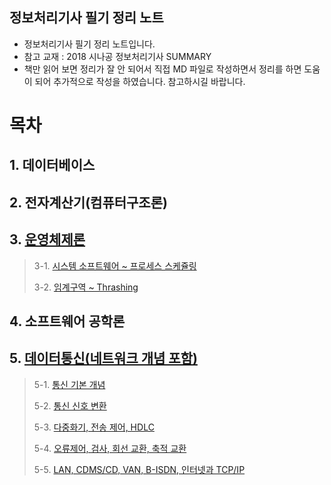 ## 정보처리기사 필기 정리 노트
- 정보처리기사 필기 정리 노트입니다.
- 참고 교재 : 2018 시나공 정보처리기사 SUMMARY
- 책만 읽어 보면 정리가 잘 안 되어서 직접 MD 파일로 작성하면서 정리를 하면 도움이 되어 추가적으로 작성을 하였습니다. 참고하시길 바랍니다.

# 목차
## 1. 데이터베이스
## 2. 전자계산기(컴퓨터구조론)
## 3. [운영체제론](https://github.com/tails5555/my_eip_study/tree/master/3_OperationSystem)
> 3-1. [시스템 소프트웨어 ~ 프로세스 스케쥴링](https://github.com/tails5555/my_eip_study/blob/master/3_OperationSystem/01_Operation_System_01.md)
>
> 3-2. [임계구역 ~ Thrashing](https://github.com/tails5555/my_eip_study/blob/master/3_OperationSystem/01_Operation_System_02.md)

## 4. 소프트웨어 공학론
## 5. [데이터통신(네트워크 개념 포함)](https://github.com/tails5555/my_eip_study/tree/master/5_Data_Communication)
> 5-1. [통신 기본 개념](https://github.com/tails5555/my_eip_study/blob/master/5_Data_Communication/01_Data_Communication_01.md)
>
> 5-2. [통신 신호 변환](https://github.com/tails5555/my_eip_study/blob/master/5_Data_Communication/02_Data_Communication_02.md)
>
> 5-3. [다중화기, 전송 제어, HDLC](https://github.com/tails5555/my_eip_study/blob/master/5_Data_Communication/02_Data_Communication_03.md)
>
> 5-4. [오류제어, 검사, 회선 교환, 축적 교환](https://github.com/tails5555/my_eip_study/blob/master/5_Data_Communication/04_Data_Communication_04.md)
>
> 5-5. [LAN, CDMS/CD, VAN, B-ISDN, 인터넷과 TCP/IP](https://github.com/tails5555/my_eip_study/blob/master/5_Data_Communication/05_Data_Communication_05.md)
